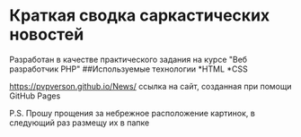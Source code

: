 # Краткая сводка саркастических новостей
Разработан в качестве практического задания на курсе "Веб разработчик PHP"
##Используемые технологии
*HTML
*CSS

https://pvpverson.github.io/News/ ссылка на сайт, созданная при помощи GitHub Pages


P.S. Прошу прощения за небрежное расположение картинок, в следующий раз размещу их в папке
